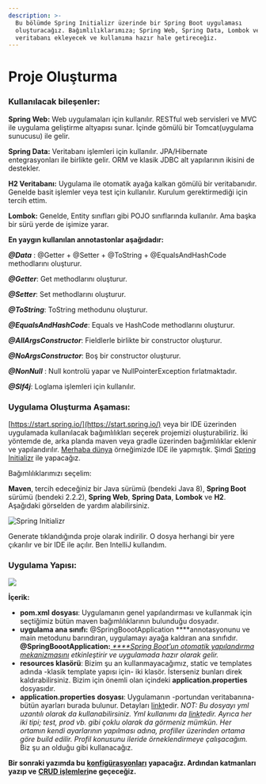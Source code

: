 ```yaml
---
description: >-
  Bu bölümde Spring Initializr üzerinde bir Spring Boot uygulaması
  oluşturacağız. Bağımlılıklarımıza; Spring Web, Spring Data, Lombok ve H2
  veritabanı ekleyecek ve kullanıma hazır hale getireceğiz.
---
```


# Proje Oluşturma

### Kullanılacak bileşenler:

**Spring Web:** Web uygulamaları için kullanılır. RESTful web servisleri ve MVC ile uygulama geliştirme altyapısı sunar.‌ İçinde gömülü bir Tomcat\(uygulama sunucusu\) ile gelir.

**Spring Data:** Veritabanı işlemleri için kullanılır. JPA/Hibernate entegrasyonları ile birlikte gelir. ORM ve klasik JDBC alt yapılarının ikisini de destekler.‌

**H2 Veritabanı:** Uygulama ile otomatik ayağa kalkan gömülü bir veritabanıdır. Genelde basit işlemler veya test için kullanılır. Kurulum gerektirmediği için tercih ettim.

**Lombok:** Genelde, Entity sınıfları gibi POJO sınıflarında kullanılır. Ama başka bir sürü yerde de işimize yarar.

**En yaygın kullanılan annotastonlar aşağıdadır:**

_**@Data**_ : @Getter + @Setter + @ToString + @EqualsAndHashCode methodlarını oluşturur.

_**@Getter**_: Get methodlarını oluşturur.

_**@Setter**_: Set methodlarını oluşturur.

_**@ToString**_: ToString methodunu oluşturur.

_**@EqualsAndHashCode**_: Equals ve HashCode methodlarını oluşturur.

_**@AllArgsConstructor**_: Fieldlerle birlikte bir constructor oluşturur.

_**@NoArgsConstructor**_: Boş bir constructor oluşturur.

_**@NonNull**_ : Null kontrolü yapar ve NullPointerException fırlatmaktadır.

_**@Slf4j**_: Loglama işlemleri için kullanılır.

### Uygulama Oluşturma Aşaması:

[https://start.spring.io/](https://start.spring.io/) veya bir IDE üzerinden uygulamada kullanılacak bağımlılıkları seçerek projemizi oluşturabiliriz. İki yöntemde de, arka planda maven veya gradle üzerinden bağımlılıklar eklenir ve yapılandırılır. [Merhaba dünya](https://vedatyildirim.com/spring-boot-kullanimi) örneğimizde IDE ile yapmıştık. Şimdi [Spring Initializr](http://start.spring.io/) ile yapacağız.

Bağımlılıklarımızı seçelim:

**Maven**, tercih edeceğiniz bir Java sürümü \(bendeki Java 8\), **Spring Boot** sürümü \(bendeki 2.2.2\), **Spring Web**, **Spring Data**, **Lombok** ve **H2**. Aşağıdaki görselden de yardım alabilirsiniz.

![Spring Initializr](https://lh6.googleusercontent.com/zop4haRneZKq98696jR0fbWnTmeeKHuOtOiletlETFFCxm7y94a4KfH31fG1ZDiJR-Dlocb7Uz5ibevOZUtfj4Ef2H06qJUoWhTzX7NAAb27fFAHV7NLU0NHsKs_Z-F-y5Krx6av)

Generate tıklandığında proje olarak indirilir. O dosya herhangi bir yere çıkarılır ve  bir IDE ile açılır. Ben IntelliJ kullandım.

### Uygulama Yapısı:

![](https://lh5.googleusercontent.com/ZFFldR-NuWIUMetObTvm-gxV2S0bcyd0SYvldCrJpm3fLIlPh8euPGzIrNC1XjBev46SCGDXdOR_zKorei789PduK4UeJ8AP3eWBAmSiQdZTannYC7EjWXVQRM7QUGWfEsGd8ovY)

**İçerik:**

* **pom.xml** **dosyası**: Uygulamanın genel yapılandırması ve kullanmak için seçtiğimiz bütün maven bağımlılıklarının bulunduğu dosyadır.
* **uygulama ana sınıfı:** @SpringBoootApplication ****annotasyonunu ve main metodunu barındıran, uygulamayı ayağa kaldıran ana sınıfıdır. **@SpringBoootApplication:**[ _****Spring Boot’un otomatik yapılandırma mekanizmasını_](https://docs.spring.io/spring-boot/docs/current/reference/html/using-boot-auto-configuration.html) _etkinleştirir ve uygulamada hazır olarak gelir._
* **resources klasörü**: Bizim şu an kullanmayacağımız, static ve templates adında -klasik template yapısı için- iki klasör. İsterseniz bunları direk kaldırabilirsiniz. Bizim için önemli olan içindeki **application.properties** dosyasıdır.
* **application.properties** **dosyası**: Uygulamanın -portundan veritabanına- bütün ayarları burada bulunur. Detayları [linkt](https://docs.spring.io/spring-boot/docs/current/reference/html/appendix-application-properties.html#common-application-properties)edir. _NOT: Bu dosyayı yml uzantılı olarak da kullanabilirsiniz. Yml kullanımı da_ [_link_](https://docs.spring.io/spring-boot/docs/current/reference/html/howto.html#howto-use-yaml-for-external-properties)_tedir. Ayrıca her iki tipi; test, prod vb. gibi çoklu olarak da görmeniz mümkün. Her ortamın kendi ayarlarının yapılması adına, profiller üzerinden ortama göre build edilir. Profil konusunu ileride örneklendirmeye çalışacağım._ Biz şu an olduğu gibi kullanacağız.

**Bir sonraki yazımda bu** [**konfigürasyonları**](https://vedatyildirim.com/projenin-konfigurasyonlari) **yapacağız. Ardından katmanları yazıp ve** [**CRUD işlemleri**](https://vedatyildirim.com/spring-boot-crud-ornegi)**ne geçeceğiz.**

